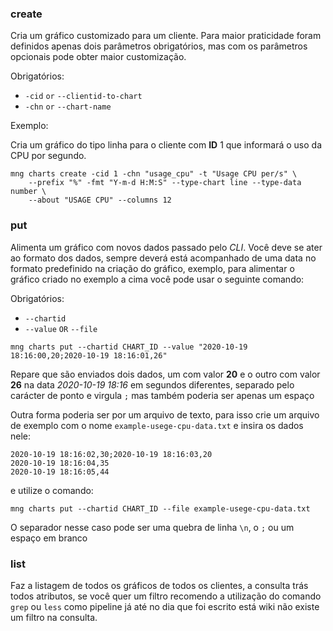 ### create

Cria um gráfico customizado para um cliente. Para maior praticidade foram definidos apenas dois parâmetros obrigatórios, mas com os parâmetros opcionais pode obter maior customização.

Obrigatórios:
* `-cid` `or` `--clientid-to-chart`
* `-chn` `or` `--chart-name`

Exemplo:

Cria um gráfico do tipo linha para o cliente com **ID** 1 que informará o uso da CPU por segundo.

```
mng charts create -cid 1 -chn "usage_cpu" -t "Usage CPU per/s" \
    --prefix "%" -fmt "Y-m-d H:M:S" --type-chart line --type-data number \
    --about "USAGE CPU" --columns 12
```

### put

Alimenta um gráfico com novos dados passado pelo *CLI*. Você deve se ater ao formato dos dados, sempre deverá está acompanhado de uma data no formato predefinido na criação do gráfico, exemplo, para alimentar o gráfico criado no exemplo a cima você pode usar o seguinte comando:

Obrigatórios:

* `--chartid`
* `--value` `OR` `--file`

```
mng charts put --chartid CHART_ID --value "2020-10-19 18:16:00,20;2020-10-19 18:16:01,26"
```
Repare que são enviados dois dados, um com valor **20** e o outro com valor **26** na data *2020-10-19 18:16* em segundos diferentes, separado pelo carácter de ponto e virgula `;` mas também poderia ser apenas um espaço ` `

Outra forma poderia ser por um arquivo de texto, para isso crie um arquivo de exemplo com o nome `example-usege-cpu-data.txt` e insira os dados nele:

```
2020-10-19 18:16:02,30;2020-10-19 18:16:03,20
2020-10-19 18:16:04,35
2020-10-19 18:16:05,44
```

e utilize o comando:

```
mng charts put --chartid CHART_ID --file example-usege-cpu-data.txt
```

O separador nesse caso pode ser uma quebra de linha `\n`, o `;` ou um espaço em branco ` `

### list

Faz a listagem de todos os gráficos de todos os clientes, a consulta trás todos atributos, se você quer um filtro recomendo a utilização do comando `grep` ou `less` como pipeline já até no dia que foi escrito está wiki não existe um filtro na consulta.
